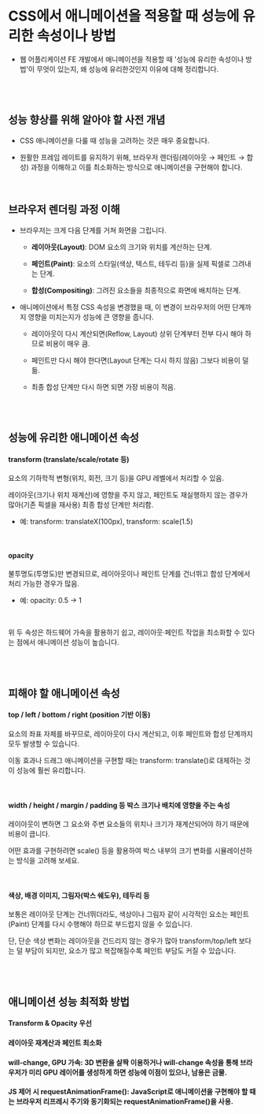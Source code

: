 # CSS에서 애니메이션을 적용할 때 성능에 유리한 속성이나 방법

- 웹 어플리케이션 FE 개발에서 애니메이션을 적용할 때 '성능에 유리한 속성이나 방법'이 무엇이 있는지, 왜 성능에 유리한것인지 이유에 대해 정리합니다.

<br/><br/>

## 성능 향상를 위해 알아야 할 사전 개념

- CSS 애니메이션을 다룰 때 성능을 고려하는 것은 매우 중요합니다.

- 원활한 프레임 레이트를 유지하기 위해, 브라우저 렌더링(레이아웃 → 페인트 → 합성) 과정을 이해하고 이를 최소화하는 방식으로 애니메이션을 구현해야 합니다.

<br/>

## 브라우저 렌더링 과정 이해

- 브라우저는 크게 다음 단계를 거쳐 화면을 그립니다.

  - **레이아웃(Layout)**: DOM 요소의 크기와 위치를 계산하는 단계.

  - **페인트(Paint)**: 요소의 스타일(색상, 텍스트, 테두리 등)을 실제 픽셀로 그려내는 단계.

  - **합성(Compositing)**: 그려진 요소들을 최종적으로 화면에 배치하는 단계.

- 애니메이션에서 특정 CSS 속성을 변경했을 때, 이 변경이 브라우저의 어떤 단계까지 영향을 미치는지가 성능에 큰 영향을 줍니다.

  - 레이아웃이 다시 계산되면(Reflow, Layout) 상위 단계부터 전부 다시 해야 하므로 비용이 매우 큼.

  - 페인트만 다시 해야 한다면(Layout 단계는 다시 하지 않음) 그보다 비용이 덜 듦.

  - 최종 합성 단계만 다시 하면 되면 가장 비용이 적음.

<br/><br/>

## 성능에 유리한 애니메이션 속성

#### transform (translate/scale/rotate 등)

요소의 기하학적 변형(위치, 회전, 크기 등)을 GPU 레벨에서 처리할 수 있음.

레이아웃(크기나 위치 재계산)에 영향을 주지 않고, 페인트도 재실행하지 않는 경우가 많아(기존 픽셀을 재사용) 최종 합성 단계만 처리함.

- 예: transform: translateX(100px), transform: scale(1.5)

<br/>

#### opacity

불투명도(투명도)만 변경되므로, 레이아웃이나 페인트 단계를 건너뛰고 합성 단계에서 처리 가능한 경우가 많음.

- 예: opacity: 0.5 → 1

<br/>

위 두 속성은 하드웨어 가속을 활용하기 쉽고, 레이아웃·페인트 작업을 최소화할 수 있다는 점에서 애니메이션 성능이 높습니다.

<br/><br/>

## 피해야 할 애니메이션 속성

#### top / left / bottom / right (position 기반 이동)

요소의 좌표 자체를 바꾸므로, 레이아웃이 다시 계산되고, 이후 페인트와 합성 단계까지 모두 발생할 수 있습니다.

이동 효과나 드래그 애니메이션을 구현할 때는 transform: translate()로 대체하는 것이 성능에 훨씬 유리합니다.

<br/>

#### width / height / margin / padding 등 박스 크기나 배치에 영향을 주는 속성

레이아웃이 변하면 그 요소와 주변 요소들의 위치나 크기가 재계산되어야 하기 때문에 비용이 큽니다.

어떤 효과를 구현하려면 scale() 등을 활용하여 박스 내부의 크기 변화를 시뮬레이션하는 방식을 고려해 보세요.

<br/>

#### 색상, 배경 이미지, 그림자(박스 쉐도우), 테두리 등

보통은 레이아웃 단계는 건너뛰더라도, 색상이나 그림자 같이 시각적인 요소는 페인트(Paint) 단계를 다시 수행해야 하므로 부드럽지 않을 수 있습니다.

단, 단순 색상 변화는 레이아웃을 건드리지 않는 경우가 많아 transform/top/left 보다는 덜 부담이 되지만, 요소가 많고 복잡해질수록 페인트 부담도 커질 수 있습니다.

<br/><br/>

## 애니메이션 성능 최적화 방법

#### Transform & Opacity 우선

#### 레이아웃 재계산과 페인트 최소화

#### will-change, GPU 가속: 3D 변환을 살짝 이용하거나 will-change 속성을 통해 브라우저가 미리 GPU 레이어를 생성하게 하면 성능에 이점이 있으나, 남용은 금물.

#### JS 제어 시 requestAnimationFrame(): JavaScript로 애니메이션을 구현해야 할 때는 브라우저 리프레시 주기와 동기화되는 requestAnimationFrame()을 사용.

<br/>
